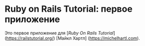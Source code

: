 # Ruby on Rails Tutorial: первое приложение

Это первое приложение для
[*Ruby On Rails Tutorial*] (https://railstutorial.org/)
[Майкл Хартл] (https://michelhartl.com).

